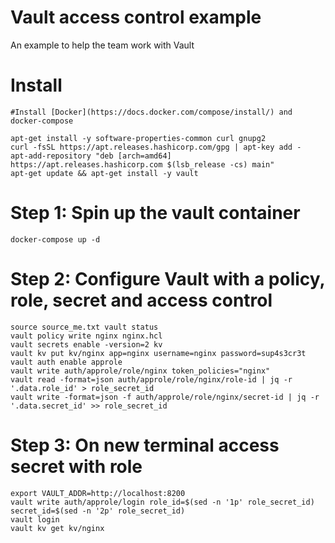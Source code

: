 # Vault access control example

An example to help the team work with Vault

# Install

```
#Install [Docker](https://docs.docker.com/compose/install/) and docker-compose

apt-get install -y software-properties-common curl gnupg2
curl -fsSL https://apt.releases.hashicorp.com/gpg | apt-key add -
apt-add-repository "deb [arch=amd64] https://apt.releases.hashicorp.com $(lsb_release -cs) main"
apt-get update && apt-get install -y vault
```

# Step 1: Spin up the vault container
```
docker-compose up -d
```
# Step 2: Configure Vault with a policy, role, secret and access control
```
source source_me.txt vault status
vault policy write nginx nginx.hcl
vault secrets enable -version=2 kv
vault kv put kv/nginx app=nginx username=nginx password=sup4s3cr3t
vault auth enable approle
vault write auth/approle/role/nginx token_policies="nginx"
vault read -format=json auth/approle/role/nginx/role-id | jq -r '.data.role_id' > role_secret_id
vault write -format=json -f auth/approle/role/nginx/secret-id | jq -r '.data.secret_id' >> role_secret_id
```

# Step 3: On new terminal access secret with role
```
export VAULT_ADDR=http://localhost:8200
vault write auth/approle/login role_id=$(sed -n '1p' role_secret_id) secret_id=$(sed -n '2p' role_secret_id)
vault login
vault kv get kv/nginx
```
